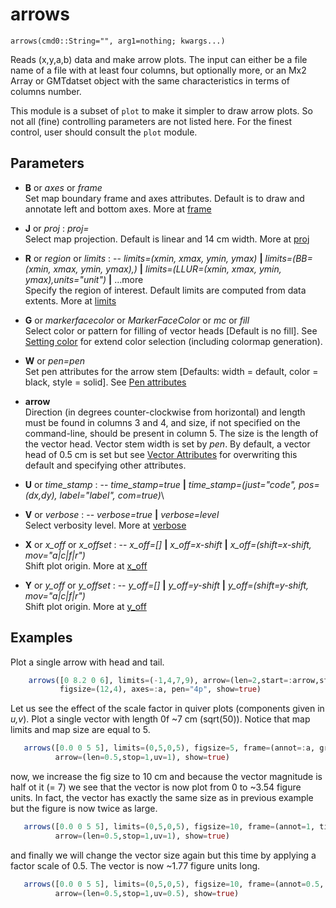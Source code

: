 # arrows

	arrows(cmd0::String="", arg1=nothing; kwargs...)

Reads (x,y,a,b) data and make arrow plots. The input can either be a file name of a file with at least
four columns, but optionally more, or an Mx2 Array or GMTdatset object with the same characteristics in
terms of columns number.

This module is a subset of `plot` to make it simpler to draw arrow plots. So not all (fine)
controlling parameters are not listed here. For the finest control, user should consult the `plot` module.

Parameters
----------

- **B** or *axes* or *frame*\
  Set map boundary frame and axes attributes. Default is to draw and annotate left and bottom axes.
  More at [frame](@ref)

- **J** or *proj* : *proj=<parameters>*\
  Select map projection. Default is linear and 14 cm width. More at [proj](@ref)

- **R** or *region* or *limits* : -- *limits=(xmin, xmax, ymin, ymax)* **|** *limits=(BB=(xmin, xmax, ymin, ymax),)*
   **|** *limits=(LLUR=(xmin, xmax, ymin, ymax),units="unit")* **|** ...more \
   Specify the region of interest. Default limits are computed from data extents. More at [limits](@ref)

- **G** or *markerfacecolor* or *MarkerFaceColor* or *mc* or *fill*\
   Select color or pattern for filling of vector heads [Default is no fill]. See [Setting color](@ref)
   for extend color selection (including colormap generation).

- **W** or *pen=pen*\
   Set pen attributes for the arrow stem [Defaults: width = default, color = black,
   style = solid]. See [Pen attributes](@ref)

- **arrow**\
   Direction (in degrees counter-clockwise from horizontal) and length must be found in columns 3 and 4,
   and size, if not specified on the command-line, should be present in column 5. The size is the length of
   the vector head. Vector stem width is set by *pen*. By default, a vector head of 0.5 cm is set but see
   [Vector Attributes](@ref) for overwriting this default and specifying other attributes.

- **U** or *time_stamp* : -- *time_stamp=true* **|** *time_stamp=(just="code", pos=(dx,dy), label="label", com=true)*\


- **V** or *verbose* : -- *verbose=true* **|** *verbose=level*\
   Select verbosity level. More at [verbose](@ref)

- **X** or *x_off* or *x_offset* : -- *x_off=[]* **|** *x_off=x-shift* **|** *x_off=(shift=x-shift, mov="a|c|f|r")*\
   Shift plot origin. More at [x_off](@ref)

- **Y** or *y_off* or *y_offset* : -- *y_off=[]* **|** *y_off=y-shift* **|** *y_off=(shift=y-shift, mov="a|c|f|r")*\
   Shift plot origin. More at [y_off](@ref)

Examples
--------

Plot a single arrow with head and tail.

```julia
    arrows([0 8.2 0 6], limits=(-1,4,7,9), arrow=(len=2,start=:arrow,stop=:tail,shape=0.5),
           figsize=(12,4), axes=:a, pen="4p", show=true)
```

Let us see the effect of the scale factor in quiver plots (components given in *u,v*). Plot a single vector
with length 0f ~7 cm (sqrt(50)). Notice that map limits and map size are equal to 5.

```julia
   arrows([0.0 0 5 5], limits=(0,5,0,5), figsize=5, frame=(annot=:a, grid=1),
          arrow=(len=0.5,stop=1,uv=1), show=true)
```

now, we increase the fig size to 10 cm and because the vector magnitude is half ot it (= 7) we see that the
vector is now plot from 0 to ~3.54 figure units. In fact, the vector has exactly the same size as in previous
example but the figure is now twice as large.

```julia
   arrows([0.0 0 5 5], limits=(0,5,0,5), figsize=10, frame=(annot=1, ticks=0.5, grid=1),
          arrow=(len=0.5,stop=1,uv=1), show=true)
```

and finally we will change the vector size again but this time by applying a factor scale of 0.5. The vector
is now ~1.77 figure units long.

```julia
   arrows([0.0 0 5 5], limits=(0,5,0,5), figsize=10, frame=(annot=0.5, ticks=0.25, grid=0.5),
          arrow=(len=0.5,stop=1,uv=0.5), show=true)
```